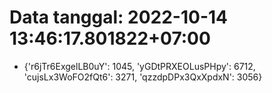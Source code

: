 # Data tanggal: 2022-10-14 13:46:17.801822+07:00

* {'r6jTr6ExgelLB0uY': 1045, 'yGDtPRXEOLusPHpy': 6712, 'cujsLx3WoFO2fQt6': 3271, 'qzzdpDPx3QxXpdxN': 3056}
